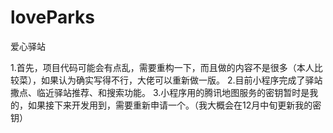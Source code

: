 # loveParks
爱心驿站

1.首先，项目代码可能会有点乱，需要重构一下，而且做的内容不是很多（本人比较菜），如果认为确实写得不行，大佬可以重新做一版。
2.目前小程序完成了驿站撒点、临近驿站推荐、和搜索功能。
3.小程序用的腾讯地图服务的密钥暂时是我的，如果接下来开发用到，需要重新申请一个。（我大概会在12月中旬更新我的密钥）

